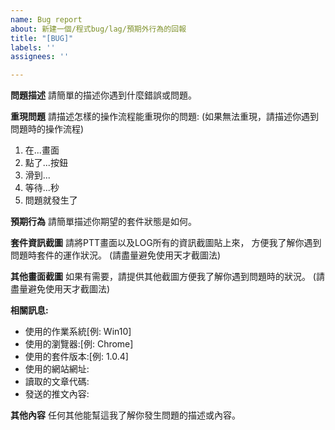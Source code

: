 ```yaml
---
name: Bug report
about: 新建一個/程式bug/lag/預期外行為的回報
title: "[BUG]"
labels: ''
assignees: ''

---
```


**問題描述**
請簡單的描述你遇到什麼錯誤或問題。

**重現問題**
請描述怎樣的操作流程能重現你的問題:
(如果無法重現，請描述你遇到問題時的操作流程)
1. 在...畫面
2. 點了...按鈕
3. 滑到...
4. 等待...秒
5. 問題就發生了

**預期行為**
請簡單描述你期望的套件狀態是如何。

**套件資訊截圖**
請將PTT畫面以及LOG所有的資訊截圖貼上來，
方便我了解你遇到問題時套件的運作狀況。
(請盡量避免使用天才截圖法)

**其他畫面截圖**
如果有需要，請提供其他截圖方便我了解你遇到問題時的狀況。
(請盡量避免使用天才截圖法)

**相關訊息:**
 - 使用的作業系統[例: Win10]
 - 使用的瀏覽器:[例: Chrome]
 - 使用的套件版本:[例: 1.0.4]
 - 使用的網站網址:
 - 讀取的文章代碼:
 - 發送的推文內容:


**其他內容**
任何其他能幫這我了解你發生問題的描述或內容。
